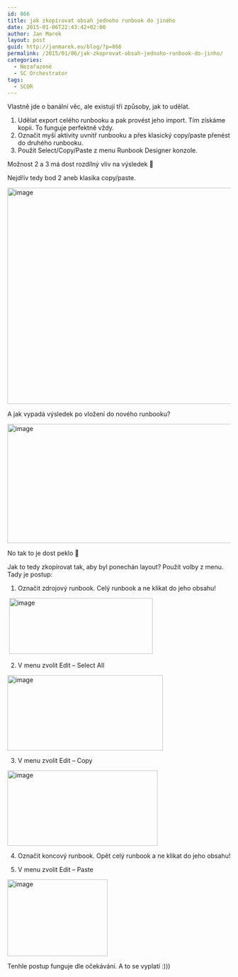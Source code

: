 ```yaml
---
id: 866
title: jak zkopírovat obsah jednoho runbook do jiného
date: 2015-01-06T22:43:42+02:00
author: Jan Marek
layout: post
guid: http://janmarek.eu/blog/?p=866
permalink: /2015/01/06/jak-zkoprovat-obsah-jednoho-runbook-do-jinho/
categories:
  - Nezařazené
  - SC Orchestrator
tags:
  - SCOR
---
```

Vlastně jde o banální věc, ale existují tři způsoby, jak to udělat.

  1. Udělat export celého runbooku a pak provést jeho import. Tím získáme kopii. To funguje perfektně vždy.
  2. Označit myší aktivity uvnitř runbooku a přes klasický copy/paste přenést do druhého runbooku.
  3. Použít Select/Copy/Paste z menu Runbook Designer konzole.

Možnost 2 a 3 má dost rozdílný vliv na výsledek 🙂

Nejdřív tedy bod 2 aneb klasika copy/paste.

[<img title="image" style="border-top: 0px; border-right: 0px; border-bottom: 0px; border-left: 0px; display: inline" border="0" alt="image" src="http://janmarek.eu/wp-content/uploads/2015/01/image_thumb.png" width="829" height="488" />](http://janmarek.eu/wp-content/uploads/2015/01/image.png) 

A jak vypadá výsledek po vložení do nového runbooku?

[<img title="image" style="border-top: 0px; border-right: 0px; border-bottom: 0px; border-left: 0px; display: inline" border="0" alt="image" src="http://janmarek.eu/wp-content/uploads/2015/01/image_thumb1.png" width="574" height="269" />](http://janmarek.eu/wp-content/uploads/2015/01/image1.png) 

No tak to je dost peklo 🙁

Jak to tedy zkopírovat tak, aby byl ponechán layout? Použít volby z menu. Tady je postup:

1. Označit zdrojový runbook. Celý runbook a ne klikat do jeho obsahu!

&nbsp;[<img title="image" style="border-top: 0px; border-right: 0px; border-bottom: 0px; border-left: 0px; display: inline" border="0" alt="image" src="http://janmarek.eu/wp-content/uploads/2015/01/image_thumb2.png" width="324" height="126" />](http://janmarek.eu/wp-content/uploads/2015/01/image2.png) 

2. V menu zvolit Edit – Select All

[<img title="image" style="border-top: 0px; border-right: 0px; border-bottom: 0px; border-left: 0px; display: inline" border="0" alt="image" src="http://janmarek.eu/wp-content/uploads/2015/01/image_thumb3.png" width="351" height="170" />](http://janmarek.eu/wp-content/uploads/2015/01/image3.png) 

3. V menu zvolit Edit – Copy

[<img title="image" style="border-top: 0px; border-right: 0px; border-bottom: 0px; border-left: 0px; display: inline" border="0" alt="image" src="http://janmarek.eu/wp-content/uploads/2015/01/image_thumb4.png" width="339" height="170" />](http://janmarek.eu/wp-content/uploads/2015/01/image4.png) 

4. Označit koncový runbook. Opět celý runbook a ne klikat do jeho obsahu! 

5. V menu zvolit Edit – Paste

[<img title="image" style="border-top: 0px; border-right: 0px; border-bottom: 0px; border-left: 0px; display: inline" border="0" alt="image" src="http://janmarek.eu/wp-content/uploads/2015/01/image_thumb5.png" width="226" height="173" />](http://janmarek.eu/wp-content/uploads/2015/01/image5.png) 

Tenhle postup funguje dle očekávání. A to se vyplatí :)))